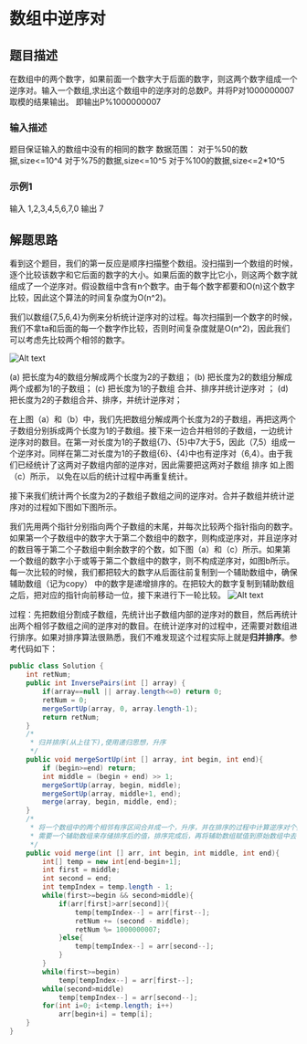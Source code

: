 # 数组中逆序对
## 题目描述
在数组中的两个数字，如果前面一个数字大于后面的数字，则这两个数字组成一个逆序对。输入一个数组,求出这个数组中的逆序对的总数P。并将P对1000000007取模的结果输出。 即输出P%1000000007

### 输入描述
题目保证输入的数组中没有的相同的数字
数据范围：
	对于%50的数据,size<=10^4
	对于%75的数据,size<=10^5
	对于%100的数据,size<=2*10^5
### 示例1
输入
1,2,3,4,5,6,7,0
输出
7

## 解题思路
看到这个题目，我们的第一反应是顺序扫描整个数组。没扫描到一个数组的时候，逐个比较该数字和它后面的数字的大小。如果后面的数字比它小，则这两个数字就组成了一个逆序对。假设数组中含有n个数字。由于每个数字都要和O(n)这个数字比较，因此这个算法的时间复杂度为O(n^2)。

我们以数组{7,5,6,4}为例来分析统计逆序对的过程。每次扫描到一个数字的时候，我们不拿ta和后面的每一个数字作比较，否则时间复杂度就是O(n^2)，因此我们可以考虑先比较两个相邻的数字。

![Alt text](./1513567516357.png) 
                                                     
(a) 把长度为4的数组分解成两个长度为2的子数组；
(b) 把长度为2的数组分解成两个成都为1的子数组；
(c) 把长度为1的子数组 合并、排序并统计逆序对 ；
(d) 把长度为2的子数组合并、排序，并统计逆序对；

在上图（a）和（b）中，我们先把数组分解成两个长度为2的子数组，再把这两个子数组分别拆成两个长度为1的子数组。接下来一边合并相邻的子数组，一边统计逆序对的数目。在第一对长度为1的子数组{7}、{5}中7大于5，因此（7,5）组成一个逆序对。同样在第二对长度为1的子数组{6}、{4}中也有逆序对（6,4）。由于我们已经统计了这两对子数组内部的逆序对，因此需要把这两对子数组 排序 如上图（c）所示， 以免在以后的统计过程中再重复统计。
 
接下来我们统计两个长度为2的子数组子数组之间的逆序对。合并子数组并统计逆序对的过程如下图如下图所示。

我们先用两个指针分别指向两个子数组的末尾，并每次比较两个指针指向的数字。如果第一个子数组中的数字大于第二个数组中的数字，则构成逆序对，并且逆序对的数目等于第二个子数组中剩余数字的个数，如下图（a）和（c）所示。如果第一个数组的数字小于或等于第二个数组中的数字，则不构成逆序对，如图b所示。每一次比较的时候，我们都把较大的数字从后面往前复制到一个辅助数组中，确保 辅助数组（记为copy） 中的数字是递增排序的。在把较大的数字复制到辅助数组之后，把对应的指针向前移动一位，接下来进行下一轮比较。
![Alt text](./1513567530495.png)
      
过程：先把数组分割成子数组，先统计出子数组内部的逆序对的数目，然后再统计出两个相邻子数组之间的逆序对的数目。在统计逆序对的过程中，还需要对数组进行排序。如果对排序算法很熟悉，我们不难发现这个过程实际上就是**归并排序**。参考代码如下：

```java
public class Solution {
    int retNum;
    public int InversePairs(int [] array) {
        if(array==null || array.length<=0) return 0;
        retNum = 0;
        mergeSortUp(array, 0, array.length-1);
        return retNum;
    }
    /*
     * 归并排序(从上往下),使用递归思想，升序
     */
    public void mergeSortUp(int [] array, int begin, int end){
        if (begin>=end) return;
        int middle = (begin + end) >> 1;
        mergeSortUp(array, begin, middle);
        mergeSortUp(array, middle+1, end);
        merge(array, begin, middle, end);
    }
    /*
     * 将一个数组中的两个相邻有序区间合并成一个，升序，并在排序的过程中计算逆序对个数
     * 需要一个辅助数组来存储排序后的值，排序完成后，再将辅助数组赋值到原始数组中去
     */
    public void merge(int [] arr, int begin, int middle, int end){
        int[] temp = new int[end-begin+1];
        int first = middle;
        int second = end;
        int tempIndex = temp.length - 1;
        while(first>=begin && second>middle){
            if(arr[first]>arr[second]){
                temp[tempIndex--] = arr[first--];
                retNum += (second - middle);
                retNum %= 1000000007;
            }else{
                temp[tempIndex--] = arr[second--];
            }
        }
        while(first>=begin)
            temp[tempIndex--] = arr[first--];
        while(second>middle)
            temp[tempIndex--] = arr[second--];
        for(int i=0; i<temp.length; i++)
            arr[begin+i] = temp[i];
    }
}
```